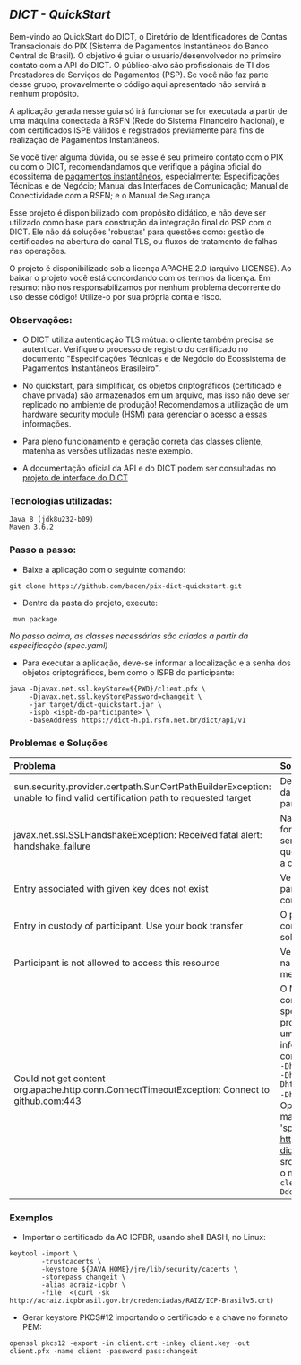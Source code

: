 ## *DICT - QuickStart*

Bem-vindo ao QuickStart do DICT, o Diretório de Identificadores de Contas Transacionais
do PIX (Sistema de Pagamentos Instantâneos do Banco Central do Brasil). O objetivo 
é guiar o usuário/desenvolvedor no primeiro contato com a API do DICT. O público-alvo
são profissionais de TI dos Prestadores de Serviços de Pagamentos (PSP). Se você
não faz parte desse grupo, provavelmente o código aqui apresentado não servirá a 
nenhum propósito.

A aplicação gerada nesse guia só irá funcionar se for executada a partir de uma máquina
conectada à RSFN (Rede do Sistema Financeiro Nacional), e com certificados ISPB válidos
e registrados previamente para fins de realização de Pagamentos Instantâneos.

Se você tiver alguma dúvida, ou se esse é seu primeiro contato com o PIX ou com 
o  DICT, recomendandamos que verifique a página oficial do ecossitema de 
[pagamentos instantâneos](https://www.bcb.gov.br/estabilidadefinanceira/forumpagamentosinstantaneos),
especialmente: Especificações Técnicas e de Negócio; Manual das Interfaces de Comunicação; 
Manual de Conectividade com a RSFN; e o Manual de Segurança.

Esse projeto é disponibilizado com propósito didático, e não deve ser utilizado 
como base para construção da integração final do PSP com o DICT. Ele não dá soluções
'robustas' para questões como: gestão de certificados na abertura do canal TLS, ou 
fluxos de tratamento de falhas nas operações.

O projeto é disponibilizado sob a licença APACHE 2.0 (arquivo LICENSE). Ao baixar 
o projeto você está concordando com os termos da licença. Em resumo: não nos responsabilizamos 
por nenhum problema decorrente do uso desse código! Utilize-o por sua própria conta 
e risco.

### Observações:

- O DICT utiliza autenticação TLS mútua: o cliente também precisa se autenticar.
  Verifique o processo de registro do certificado no documento "Especificações Técnicas 
  e de Negócio do Ecossistema de Pagamentos Instantâneos Brasileiro".

- No quickstart, para simplificar, os objetos criptográficos (certificado e chave
  privada) são armazenados em um arquivo, mas isso não deve ser replicado no ambiente 
  de produção! Recomendamos a utilização de um hardware security module (HSM) para 
  gerenciar o acesso a essas informações. 

- Para pleno funcionamento e geração correta das classes cliente, matenha as versões 
  utilizadas neste exemplo.

- A documentação oficial da API e do DICT podem ser consultadas no [projeto de interface do DICT](https://github.com/bacen/pix-dict-api)

### Tecnologias utilizadas:
```
Java 8 (jdk8u232-b09) 
Maven 3.6.2
```

### Passo a passo:

- Baixe a aplicação com o seguinte comando:
```
git clone https://github.com/bacen/pix-dict-quickstart.git
```

- Dentro da pasta do projeto, execute:
```
 mvn package
```

*No passo acima, as classes necessárias são criadas a partir da especificação (spec.yaml)*
 
- Para executar a aplicação, deve-se informar a localização e a senha dos objetos criptográficos, bem como o ISPB do participante:
```
java -Djavax.net.ssl.keyStore=${PWD}/client.pfx \
     -Djavax.net.ssl.keyStorePassword=changeit \
     -jar target/dict-quickstart.jar \
     -ispb <ispb-do-participante> \
     -baseAddress https://dict-h.pi.rsfn.net.br/dict/api/v1  
```
 

### Problemas e Soluções

|                                                          Problema                                                         |                                  Solução                                  |
|:--------------------------------------------------------------------------------------------------------------------------|:--------------------------------------------------------------------------|
| sun.security.provider.certpath.SunCertPathBuilderException: unable to find valid certification path to requested target | Deve-se importar o certicado da AC Raiz (v5) da ICP-Brasil para sua java keystore |
| javax.net.ssl.SSLHandshakeException: Received fatal alert: handshake_failure| Na execução, deve-se fornecer a localização e a senha de acesso do arquivo que armazena o certificado e a chave privada| 
| Entry associated with given key does not exist | Verifique se o ISPB do participante foi definido corretamente |
| Entry in custody of participant. Use your book transfer | O participante não pode consultar as chaves que estão sob sua custódia |  
| Participant is not allowed to access this resource | Verifique se o ISPB informado na linha de comando é o mesmo do certificado |
| Could not get content org.apache.http.conn.ConnectTimeoutException: Connect to github.com:443 | O Maven não está conseguindo baixar o arquivo spec.yaml do github. Você provavelmente está atrás de um proxy. Se for esse o caso, informe o proxy na linha de comando ```mvn clean install -Dhttp.proxyHost=12.23.34.45 -Dhttp.proxyPort=1234 -Dhttps.proxyHost=12.23.34.45 -Dhttps.proxyPort=1234```. Opcionalmente, baixe manualmente o arquivo 'spec.yaml' disponível em https://github.com/bacen/pix-dict-api e salve na pasta src/main/resources, e execute o mvn da seguinte forma: ```mvn clean install -Ddownload.plugin.skip=true```


### Exemplos

- Importar o certificado da AC ICPBR, usando shell BASH, no Linux:

```
keytool -import \
        -trustcacerts \
        -keystore ${JAVA_HOME}/jre/lib/security/cacerts \
        -storepass changeit \
        -alias acraiz-icpbr \
        -file  <(curl -sk http://acraiz.icpbrasil.gov.br/credenciadas/RAIZ/ICP-Brasilv5.crt)
```

- Gerar keystore PKCS#12 importando o certificado e a chave no formato PEM:
 
```
openssl pkcs12 -export -in client.crt -inkey client.key -out client.pfx -name client -password pass:changeit
```
